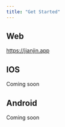 ```yaml
---
title: "Get Started"
---
```


## Web
https://jianjin.app

## IOS
Coming soon

## Android
Coming soon
